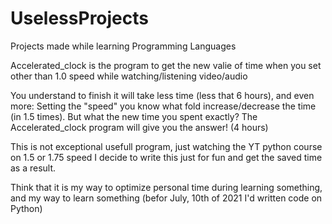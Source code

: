 # UselessProjects
Projects made while learning Programming Languages


Accelerated_clock is the program to get the new valie of time when you set other than 1.0 speed while watching/listening video/audio



You understand to finish it will take less time (less that 6 hours),
and even more:
Setting the "speed" you know what fold increase/decrease the time (in 1.5 times).
But what the new time you spent exactly?
The Accelerated_clock program will give you the answer! (4 hours)
			 
			 
  This is not exceptional usefull program, just watching the YT python course on 1.5 or 1.75 speed I decide to write this just for fun and get the saved time as a result.
 
 Think that it is my way to optimize personal time during learning something, and my way to learn something (befor July, 10th of 2021 I'd written code on Python)
  
 
